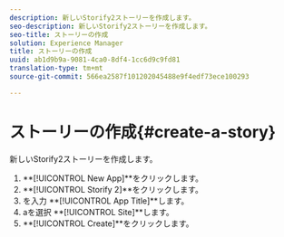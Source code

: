 ```yaml
---
description: 新しいStorify2ストーリーを作成します。
seo-description: 新しいStorify2ストーリーを作成します。
seo-title: ストーリーの作成
solution: Experience Manager
title: ストーリーの作成
uuid: ab1d9b9a-9081-4ca0-8df4-1cc6d9c9fd81
translation-type: tm+mt
source-git-commit: 566ea2587f101202045488e9f4edf73ece100293

---
```



# ストーリーの作成{#create-a-story}

新しいStorify2ストーリーを作成します。

1. **[!UICONTROL New App]**をクリックします。
1. **[!UICONTROL Storify 2]**をクリックします。
1. を入力 **[!UICONTROL App Title]**します。
1. aを選択 **[!UICONTROL Site]**します。
1. **[!UICONTROL Create]**をクリックします。
